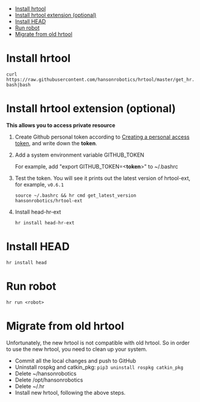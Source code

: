  - [Install hrtool](#hrtool)
 - [Install hrtool extension (optional)](#hrtoolext)
 - [Install HEAD](#head)
 - [Run robot](#run)
 - [Migrate from old hrtool](#migrate)

# <a name="hrtool"></a>Install hrtool 

`curl https://raw.githubusercontent.com/hansonrobotics/hrtool/master/get_hr.bash|bash`

# <a name="hrtoolext"></a>Install hrtool extension (optional)

**This allows you to access private resource**

1. Create Github personal token according to [Creating a personal access token](https://help.github.com/articles/creating-a-personal-access-token-for-the-command-line/), and write down the **token**. 

2. Add a system environment variable GITHUB_TOKEN

    For example, add "export GITHUB_TOKEN=<**token**>" to ~/.bashrc

3. Test the token. You will see it prints out the latest version of hrtool-ext, for example, `v0.6.1`

    `source ~/.bashrc && hr cmd get_latest_version hansonrobotics/hrtool-ext`

4. Install head-hr-ext

    `hr install head-hr-ext`

# <a name="head"></a>Install HEAD

`hr install head`

# <a name="run"></a>Run robot

`hr run <robot>`

# <a name="migrate"></a>Migrate from old hrtool

Unfortunately, the new hrtool is not compatible with old hrtool. So in order to use the new hrtool, you need to clean up your system. 

- Commit all the local changes and push to GitHub
- Uninstall rospkg and catkin_pkg: `pip3 uninstall rospkg catkin_pkg`
- Delete ~/hansonrobotics
- Delete /opt/hansonrobotics
- Delete ~/.hr
- Install new hrtool, following the above steps. 
